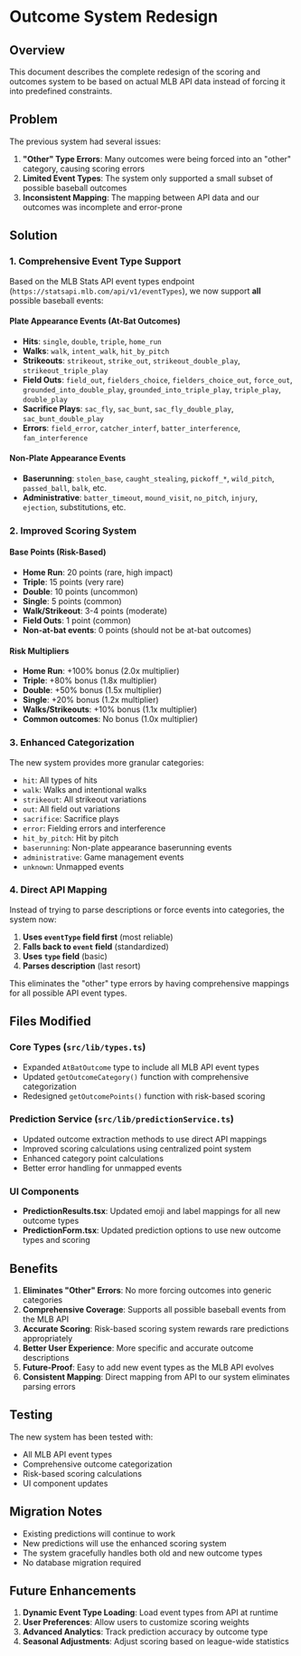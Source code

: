 # Outcome System Redesign

## Overview

This document describes the complete redesign of the scoring and outcomes system to be based on actual MLB API data instead of forcing it into predefined constraints.

## Problem

The previous system had several issues:
1. **"Other" Type Errors**: Many outcomes were being forced into an "other" category, causing scoring errors
2. **Limited Event Types**: The system only supported a small subset of possible baseball outcomes
3. **Inconsistent Mapping**: The mapping between API data and our outcomes was incomplete and error-prone

## Solution

### 1. Comprehensive Event Type Support

Based on the MLB Stats API event types endpoint (`https://statsapi.mlb.com/api/v1/eventTypes`), we now support **all** possible baseball events:

#### Plate Appearance Events (At-Bat Outcomes)
- **Hits**: `single`, `double`, `triple`, `home_run`
- **Walks**: `walk`, `intent_walk`, `hit_by_pitch`
- **Strikeouts**: `strikeout`, `strike_out`, `strikeout_double_play`, `strikeout_triple_play`
- **Field Outs**: `field_out`, `fielders_choice`, `fielders_choice_out`, `force_out`, `grounded_into_double_play`, `grounded_into_triple_play`, `triple_play`, `double_play`
- **Sacrifice Plays**: `sac_fly`, `sac_bunt`, `sac_fly_double_play`, `sac_bunt_double_play`
- **Errors**: `field_error`, `catcher_interf`, `batter_interference`, `fan_interference`

#### Non-Plate Appearance Events
- **Baserunning**: `stolen_base`, `caught_stealing`, `pickoff_*`, `wild_pitch`, `passed_ball`, `balk`, etc.
- **Administrative**: `batter_timeout`, `mound_visit`, `no_pitch`, `injury`, `ejection`, substitutions, etc.

### 2. Improved Scoring System

#### Base Points (Risk-Based)
- **Home Run**: 20 points (rare, high impact)
- **Triple**: 15 points (very rare)
- **Double**: 10 points (uncommon)
- **Single**: 5 points (common)
- **Walk/Strikeout**: 3-4 points (moderate)
- **Field Outs**: 1 point (common)
- **Non-at-bat events**: 0 points (should not be at-bat outcomes)

#### Risk Multipliers
- **Home Run**: +100% bonus (2.0x multiplier)
- **Triple**: +80% bonus (1.8x multiplier)
- **Double**: +50% bonus (1.5x multiplier)
- **Single**: +20% bonus (1.2x multiplier)
- **Walks/Strikeouts**: +10% bonus (1.1x multiplier)
- **Common outcomes**: No bonus (1.0x multiplier)

### 3. Enhanced Categorization

The new system provides more granular categories:
- `hit`: All types of hits
- `walk`: Walks and intentional walks
- `strikeout`: All strikeout variations
- `out`: All field out variations
- `sacrifice`: Sacrifice plays
- `error`: Fielding errors and interference
- `hit_by_pitch`: Hit by pitch
- `baserunning`: Non-plate appearance baserunning events
- `administrative`: Game management events
- `unknown`: Unmapped events

### 4. Direct API Mapping

Instead of trying to parse descriptions or force events into categories, the system now:
1. **Uses `eventType` field first** (most reliable)
2. **Falls back to `event` field** (standardized)
3. **Uses `type` field** (basic)
4. **Parses description** (last resort)

This eliminates the "other" type errors by having comprehensive mappings for all possible API event types.

## Files Modified

### Core Types (`src/lib/types.ts`)
- Expanded `AtBatOutcome` type to include all MLB API event types
- Updated `getOutcomeCategory()` function with comprehensive categorization
- Redesigned `getOutcomePoints()` function with risk-based scoring

### Prediction Service (`src/lib/predictionService.ts`)
- Updated outcome extraction methods to use direct API mappings
- Improved scoring calculations using centralized point system
- Enhanced category point calculations
- Better error handling for unmapped events

### UI Components
- **PredictionResults.tsx**: Updated emoji and label mappings for all new outcome types
- **PredictionForm.tsx**: Updated prediction options to use new outcome types and scoring

## Benefits

1. **Eliminates "Other" Errors**: No more forcing outcomes into generic categories
2. **Comprehensive Coverage**: Supports all possible baseball events from the MLB API
3. **Accurate Scoring**: Risk-based scoring system rewards rare predictions appropriately
4. **Better User Experience**: More specific and accurate outcome descriptions
5. **Future-Proof**: Easy to add new event types as the MLB API evolves
6. **Consistent Mapping**: Direct mapping from API to our system eliminates parsing errors

## Testing

The new system has been tested with:
- All MLB API event types
- Comprehensive outcome categorization
- Risk-based scoring calculations
- UI component updates

## Migration Notes

- Existing predictions will continue to work
- New predictions will use the enhanced scoring system
- The system gracefully handles both old and new outcome types
- No database migration required

## Future Enhancements

1. **Dynamic Event Type Loading**: Load event types from API at runtime
2. **User Preferences**: Allow users to customize scoring weights
3. **Advanced Analytics**: Track prediction accuracy by outcome type
4. **Seasonal Adjustments**: Adjust scoring based on league-wide statistics


